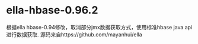 # ella-hbase-0.96.2
根据ella hbase-0.94修改，取消部分jmx数据获取方式，使用标准hbase java api进行数据获取.
源码来自https://github.com/mayanhui/ella
